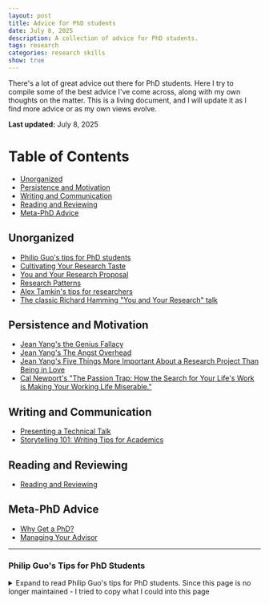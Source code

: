 ```yaml
---
layout: post
title: Advice for PhD students
date: July 8, 2025
description: A collection of advice for PhD students.
tags: research
categories: research skills
show: true
---
```


There's a lot of great advice out there for PhD students. Here I try to compile
some of the best advice I've come across, along with my own thoughts on the
matter. This is a living document, and I will update it as I find more advice or
as my own views evolve.

**Last updated:** July 8, 2025

# Table of Contents

- [Unorganized](#unorganized)
- [Persistence and Motivation](#persistence-and-motivation)
- [Writing and Communication](#writing-and-communication)
- [Reading and Reviewing](#reading-and-reviewing)
- [Meta-PhD Advice](#meta-phd-advice)

## Unorganized

- [Philip Guo's tips for PhD students](#philip-guos-tips-for-phd-students)
- [Cultivating Your Research Taste](https://greatresearch.org/2013/09/13/cultivating-your-research-taste/)
- [You and Your Research Proposal](https://greatresearch.org/2013/09/06/you-and-your-research-proposal/)
- [Research Patterns](https://greatresearch.org/2013/09/20/research-patterns/)
- [Alex Tamkin's tips for researchers](https://www.alextamkin.com/essays/tips-for-new-researchers)
- [The classic Richard Hamming "You and Your Research" talk](https://www.cs.virginia.edu/~robins/YouAndYourResearch.html)

## Persistence and Motivation

- [Jean Yang's the Genius Fallacy](https://www.jeanyang.com/posts/genius-fallacy/)
- [Jean Yang's The Angst Overhead](https://jxyzabc.blogspot.com/2016/03/the-angst-overhead.html)
- [Jean Yang's Five Things More Important About a Research Project Than Being in Love](https://jxyzabc.blogspot.com/2016/09/five-things-more-important-about.html)
- [Cal Newport's "The Passion Trap: How the Search for Your Life's Work is Making Your Working Life Miserable."](https://calnewport.com/the-passion-trap-how-the-search-for-your-lifes-work-is-making-your-working-life-miserable/)

## Writing and Communication

- [Presenting a Technical Talk](https://greatresearch.org/2013/10/04/presenting-a-technical-talk/)
- [Storytelling 101: Writing Tips for Academics](https://greatresearch.org/2013/10/11/storytelling-101-writing-tips-for-academics/)

## Reading and Reviewing

- [Reading and Reviewing](https://greatresearch.org/2013/10/18/the-paper-reviewing-process/)

## Meta-PhD Advice

- [Why Get a PhD?](https://greatresearch.org/2013/08/23/why-get-a-ph-d/)
- [Managing Your Advisor](https://greatresearch.org/2013/08/14/managing-your-advisor/)

---

### Philip Guo's Tips for PhD Students

<details>
<summary>
Expand to read Philip Guo's tips for PhD students.
Since this page is no longer maintained - I tried to copy what I could into this page
</summary>


## 1. Stop caring about classes

Just do what you need to pass.

> Only spend time on classes once you’ve made progress on your research.

---

## 2. Undergrad versus PhD research

Every student admitted into PhD programs has a lot of potential for creative research, but very few realize it—not because they’re not smart, but due to lacking resilience, perseverance, metacognition, or self-discipline.

> These traits can be fostered through self-reflection and mentorship.

---

## 3. Uncertainty, isolation, and project scoping

- **Uncertainty:** You don’t know if your hard work will pay off.
- **Isolation:** Few people care about what you're doing.
- **Project scoping:** You don’t know how big your paper should be.

**What you should do:**
- Make consistent progress every day.
- Get mentor feedback every 1–2 weeks.
- Submit papers and get external feedback a few times a year.

---

## 4. Develop research taste

How?

- Read good recent papers recommended by your advisor.
- Assist others with their projects.
- Accept that a lot of mediocre work is necessary before developing taste. Keep grinding.

---

## 5. Most of the daily work won’t feel like “research”

If this happens, stay mindful of the big picture. Don’t get trapped in trivialities.

---

## 6. Understand your advisor

If your advisor is pre-tenure, helping them earn tenure will likely depend on your research output.

---

## 7. There is no perfect advisor

People succeed *despite* their advisor’s imperfections. Don’t rely solely on your advisor for your success.

---

## 8. Be patient

- The first 3 years of your PhD may not count toward your dissertation.
- No publications after 3 years? Still okay.
- If your advisor is untenured, expect pressure to publish sooner.

---

## 9. Make professors want to help you

They want to help students who already know how to do research and need less guidance.

> Show your potential to be a good researcher.

---

## 10. Find peer support

PhD isolation is the default. Seek out peers proactively.

---

## 11. Avoid infectious negativity

Even if you’re struggling, try not to spread negativity to others.

---

## 12. Be careful about advice from senior students outside your area

- They may not understand your specific challenges.
- But they *can* offer great advice about navigating your advisor.

---

## 13. Understand your job

Your job in a PhD is to **publish high-quality research papers that contribute valuable new knowledge**.

---

## 14. Make yourself accountable

Be accountable to:
- Other people (e.g., postdocs or collaborators),
- Deadlines (e.g., conference submissions, talks),
- Structures (e.g., lab meetings).

---

## 15. Develop a fixed work schedule

- Always do the most important thing first.
- Research is your #1 priority—not classes, TA work, or admin.

> Suggested: Work on research from 8–11am every day, uninterrupted.

---

## 16. Do everything you can to protect your mornings

Self-explanatory.

---

## 17. Politely turn down volunteer service work requests

Self-explanatory.

---

## 18. Push back against professors who overwork you as a TA

Self-explanatory.

---

## 19. Keep moving

If you’re stuck, **tell your advisor or mentors immediately**.

> Many PhDs fail not from lack of talent, but from getting stuck and demoralized.

---

## 20. Avoid the dreaded loop of despair

Getting stuck → no help → procrastination → worse outcomes.

---

## 21. Everyone is busy—ask for help anyway

If you’ve done your homework, it’s fine to ask busy people for help.

> You are not wasting anyone’s time by being prepared and showing desire to grow.

---

## 22. Managing your advisor

Advisors are good at **making decisions**.

> Don’t ask: *“What do you think of this draft?”*
> Ask: *“Given A and B, should I use model X, Y, or Z?”*

Make it easy for them to help you.

---

## 23. Contact hours

Don’t rely only on metrics like papers or awards.

> Instead, track your **daily contact hours** with core research.

Good target:
- 3–4 hours/day of focused work
- 1–2 hours/week of meetings with advisor

> “Focus on the action, not the result. The result will come.”

---

## 24. My project stinks… should I quit?

- If it’s **your own** project: try sticking with it for 3+ months.
- If it’s **someone else’s**: switch if you’ve earned authorship.
- Always aim to gain transferable skills—even if you leave a project.

> It’s easier to switch projects early in your PhD.

---

## 25. Writing papers

- Takes **much longer** than expected.
- Don’t worry about quality initially—get content down first.

> Even 12 pages of junk is better than a blank page.

---

## 26. Don’t worry about big-talkers

95% of research is done in silence. Don’t feel self-conscious about others who are louder.

> Silent excellence is still recognized.

---

## 27. Don’t compare yourself to other students

Self-explanatory.

---

## 28. Social media and online presence

- You **need** a personal website. It doesn’t need to be fancy.
- Use social media carefully.

> “It may seem like everyone is winning awards or publishing nonstop. Don’t let that derail you.”

> “It’s easier to post online than to grind on research. Focus on your real work.”

> **What matters most for your career is publishing well-regarded papers. Everything else is secondary.**

---

## 29. Commonly observed struggles

- If no faculty can summarize what you’re doing, your work may not be clear or scoped well.
- It’s helpful to be on your advisor’s **critical path**—it keeps you motivated and aligned.

---


</details>

